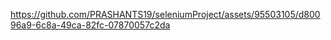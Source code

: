 https://github.com/PRASHANTS19/seleniumProject/assets/95503105/d80096a9-6c8a-49ca-82fc-07870057c2da
